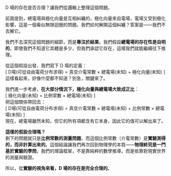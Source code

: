 D 場的存在是否合理？讓我們從邏輯上整理這個問題。  

前面提到，總電場與極化向量是互相糾纏的，極化向量來自電場，電場又受到極化影響，這是一個看似無限迴圈的問題。我們如何解開這個糾纏？答案是——我們不去解它。  

我們不去深究這個問題的細節，而是**專注於結果**。我們假設**總電場的存在性是自明的**，即使我們不知道它具體是多少，但我們承認它存在，這樣我們就能繼續往下推理。  

從這個假設出發，我們寫下 D 場的定義：  
\[
D場(可從自由電荷分布求得) = 真空介電常數 × 總電場(未知) + 極化向量(未知)
\]  
這樣看起來，好像什麼都不知道？別急，關鍵來了。  

我們進一步考慮，**在大部分情況下，極化向量與總電場大致成正比**：  
\[
極化向量(未知) = 比例常數 × 總電場(未知)
\]  
把這個關係帶回去：  
\[
D場(可從自由電荷分布求得) = 真空介電常數 × 總電場(未知) + 比例常數 × 總電場(未知)
\]  
現在，總電場雖然未知，但它的所有項都含有它本身，因此它的值可以解出來了。  

**這樣的假設合理嗎？**  
剩下的問題就只是**比例常數的測量問題**，而這個比例常數（介電常數）是**實驗測得的，而非計算出來的**。這個結論讓我們再次回到物理學的本質——**物理終究是一門基於實驗的學問**，我們的理論框架，不是靠純粹的數學推導，而是依靠對現實世界的測量與驗證。  

所以，從**實驗的視角來看，D 場的存在是完全合理的**。